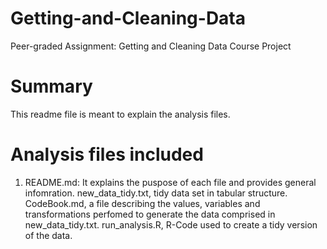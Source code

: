 # Getting-and-Cleaning-Data
Peer-graded Assignment: Getting and Cleaning Data Course Project

# Summary
This readme file is meant to explain the analysis files.

# Analysis files included

1. README.md: It explains the puspose of each file and provides general infomration.
new_data_tidy.txt, tidy data set in tabular structure.
CodeBook.md, a file describing the values, variables and transformations perfomed to generate the data comprised in new_data_tidy.txt.
run_analysis.R, R-Code used to create a tidy version of the data.
